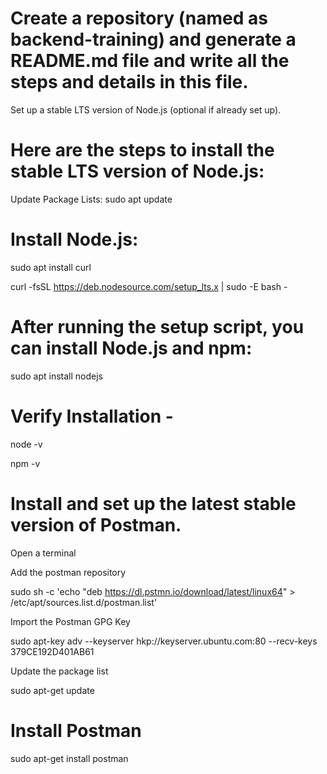 # Create a repository (named as backend-training) and generate a README.md file and write all the steps and details in this file.

Set up a stable LTS version of Node.js (optional if already set up).

# Here are the steps to install the stable LTS version of Node.js:

Update Package Lists: sudo apt update

# Install Node.js:

sudo apt install curl

curl -fsSL https://deb.nodesource.com/setup_lts.x | sudo -E bash -

# After running the setup script, you can install Node.js and npm:

sudo apt install nodejs

# Verify Installation - 

node -v

npm -v

# Install and set up the latest stable version of Postman.

Open a terminal

Add the postman repository

sudo sh -c 'echo "deb https://dl.pstmn.io/download/latest/linux64" > /etc/apt/sources.list.d/postman.list'

Import the Postman GPG Key

sudo apt-key adv --keyserver hkp://keyserver.ubuntu.com:80 --recv-keys 379CE192D401AB61

Update the package list

sudo apt-get update

# Install Postman

sudo apt-get install postman

